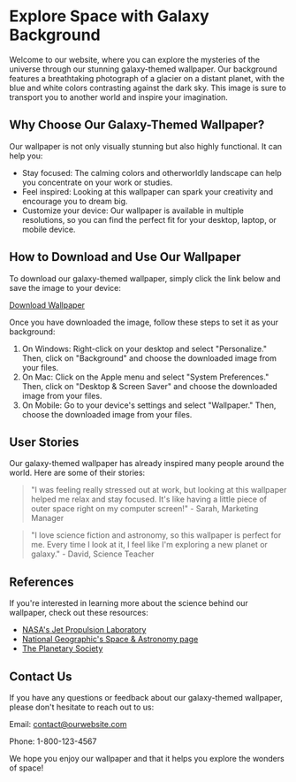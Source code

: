 <!--font:Poppins-->

# Explore Space with Galaxy Background

Welcome to our website, where you can explore the mysteries of the universe through our stunning galaxy-themed wallpaper. Our background features a breathtaking photograph of a glacier on a distant planet, with the blue and white colors contrasting against the dark sky. This image is sure to transport you to another world and inspire your imagination.

## Why Choose Our Galaxy-Themed Wallpaper?

Our wallpaper is not only visually stunning but also highly functional. It can help you:

- Stay focused: The calming colors and otherworldly landscape can help you concentrate on your work or studies.
- Feel inspired: Looking at this wallpaper can spark your creativity and encourage you to dream big.
- Customize your device: Our wallpaper is available in multiple resolutions, so you can find the perfect fit for your desktop, laptop, or mobile device.

## How to Download and Use Our Wallpaper

To download our galaxy-themed wallpaper, simply click the link below and save the image to your device:

[Download Wallpaper](#)

Once you have downloaded the image, follow these steps to set it as your background:

1. On Windows: Right-click on your desktop and select "Personalize." Then, click on "Background" and choose the downloaded image from your files.
2. On Mac: Click on the Apple menu and select "System Preferences." Then, click on "Desktop & Screen Saver" and choose the downloaded image from your files.
3. On Mobile: Go to your device's settings and select "Wallpaper." Then, choose the downloaded image from your files.

## User Stories

Our galaxy-themed wallpaper has already inspired many people around the world. Here are some of their stories:

> "I was feeling really stressed out at work, but looking at this wallpaper helped me relax and stay focused. It's like having a little piece of outer space right on my computer screen!" - Sarah, Marketing Manager

> "I love science fiction and astronomy, so this wallpaper is perfect for me. Every time I look at it, I feel like I'm exploring a new planet or galaxy." - David, Science Teacher

## References

If you're interested in learning more about the science behind our wallpaper, check out these resources:

- [NASA's Jet Propulsion Laboratory](#)
- [National Geographic's Space & Astronomy page](#)
- [The Planetary Society](#)

## Contact Us

If you have any questions or feedback about our galaxy-themed wallpaper, please don't hesitate to reach out to us:

Email: [contact@ourwebsite.com](mailto:contact@ourwebsite.com)

Phone: 1-800-123-4567

We hope you enjoy our wallpaper and that it helps you explore the wonders of space!

<!--

Write me content for website with wallpaper which alt text is:

"A photograph of a glacier on a distant planet, with the blue and white colors contrasting against the dark sky."

The name/title of the page should not be 1:1 copy of the alt text but rather a real content of the website which is using this wallpaper.

- Use markdown format 
- Start with heading
- Heading should be short and concise
- The content should look like a real website 
- The website should not be about the wallpaper, wallpaper is just a related background
- Heading should be contain work "wallpaper" or "background"
- Include real sections like references, contact, user stories, etc. use things relevant to the page purpose.
- Feel free to use structure like headings, bullets, numbering, blockquotes, paragraphs, horizontal lines, etc.
- You can use formatting like bold or _italic_
- You can include UTF-8 emojis
- Links should be only #hash anchors (and you can refer to the document itself)
- Do not include images


---


# Discover the Wonders of Space with our Galaxy-Themed Background

Welcome to our website, where you can explore the mysteries of the universe through our stunning galaxy-themed wallpaper. Our background features a breathtaking photograph of a glacier on a distant planet, with the blue and white colors contrasting against the dark sky. This image is sure to transport you to another world and inspire your imagination.

## Why Choose Our Galaxy-Themed Wallpaper?

Our wallpaper is not only visually stunning but also highly functional. It can help you:

- Stay focused: The calming colors and otherworldly landscape can help you concentrate on your work or studies.
- Feel inspired: Looking at this wallpaper can spark your creativity and encourage you to dream big.
- Customize your device: Our wallpaper is available in multiple resolutions, so you can find the perfect fit for your desktop, laptop, or mobile device.

## How to Download and Use Our Wallpaper

To download our galaxy-themed wallpaper, simply click the link below and save the image to your device:

[Download Wallpaper](#)

Once you have downloaded the image, follow these steps to set it as your background:

1. On Windows: Right-click on your desktop and select "Personalize." Then, click on "Background" and choose the downloaded image from your files.
2. On Mac: Click on the Apple menu and select "System Preferences." Then, click on "Desktop & Screen Saver" and choose the downloaded image from your files.
3. On Mobile: Go to your device's settings and select "Wallpaper." Then, choose the downloaded image from your files.

## User Stories

Our galaxy-themed wallpaper has already inspired many people around the world. Here are some of their stories:

> "I was feeling really stressed out at work, but looking at this wallpaper helped me relax and stay focused. It's like having a little piece of outer space right on my computer screen!" - Sarah, Marketing Manager

> "I love science fiction and astronomy, so this wallpaper is perfect for me. Every time I look at it, I feel like I'm exploring a new planet or galaxy." - David, Science Teacher

## References

If you're interested in learning more about the science behind our wallpaper, check out these resources:

- [NASA's Jet Propulsion Laboratory](#)
- [National Geographic's Space & Astronomy page](#)
- [The Planetary Society](#)

## Contact Us

If you have any questions or feedback about our galaxy-themed wallpaper, please don't hesitate to reach out to us:

Email: [contact@ourwebsite.com](mailto:contact@ourwebsite.com)

Phone: 1-800-123-4567

We hope you enjoy our wallpaper and that it helps you explore the wonders of space!


---


Write me a Google font which is best fitting for the website.

Pick from the list:
- Raleway
- Poppins
- Exo 2
- Montserrat
- Futura
- Alegreya
- Playfair Display
- Barlow Condensed
- Cormorant Garamond
- Inter
- Lobster
- Orbitron
- Lato
- Cinzel
- IBM Plex Sans
- Roboto
- Creepster
- Dancing Script
- Cabin
- Cinzel Decorative
- Open Sans
- Great Vibes


Write just the font name nothing else.


---


Poppins

-->
